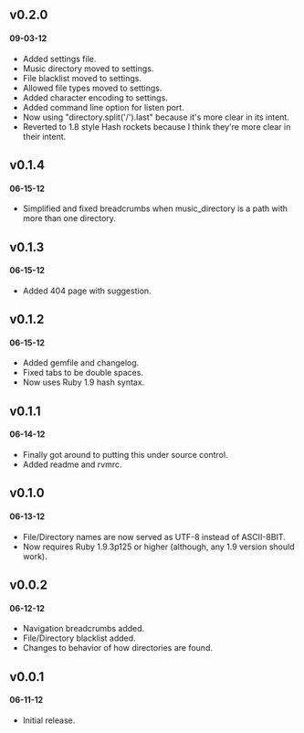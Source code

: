 ## v0.2.0
#### 09-03-12

* Added settings file.
* Music directory moved to settings.
* File blacklist moved to settings.
* Allowed file types moved to settings.
* Added character encoding to settings.
* Added command line option for listen port.
* Now using "directory.split('/').last" because it's more clear in its intent.
* Reverted to 1.8 style Hash rockets because I think they're more clear in their intent.

## v0.1.4
#### 06-15-12

* Simplified and fixed breadcrumbs when music_directory is a path with more than one directory.

## v0.1.3
#### 06-15-12

* Added 404 page with suggestion.

## v0.1.2
#### 06-15-12

* Added gemfile and changelog.
* Fixed tabs to be double spaces.
* Now uses Ruby 1.9 hash syntax.

## v0.1.1
#### 06-14-12

* Finally got around to putting this under source control.
* Added readme and rvmrc.

## v0.1.0
#### 06-13-12

* File/Directory names are now served as UTF-8 instead of ASCII-8BIT.
* Now requires Ruby 1.9.3p125 or higher (although, any 1.9 version should work).

## v0.0.2
#### 06-12-12

* Navigation breadcrumbs added.
* File/Directory blacklist added.
* Changes to behavior of how directories are found.

## v0.0.1
#### 06-11-12

* Initial release.
